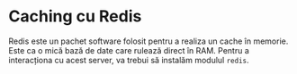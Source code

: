 # Caching cu Redis

Redis este un pachet software folosit pentru a realiza un cache în memorie. Este ca o mică bază de date care rulează direct în RAM. Pentru a interacționa cu acest server, va trebui să instalăm modulul `redis`.